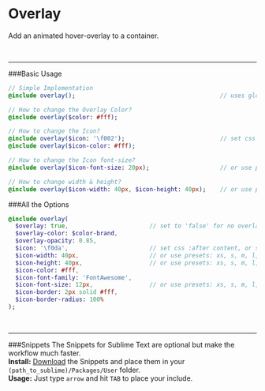# Overlay
Add an animated hover-overlay to a container.<br>


<br><hr>
###Basic Usage

```sass
// Simple Implementation
@include overlay(); 										// uses global variables from the config

// How to change the Overlay Color?
@include overlay($color: #fff);

// How to change the Icon?
@include overlay($icon: '\f002'); 							// set css :after content, or set to 'false' for no icon
@include overlay($icon-color: #fff);

// How to change the Icon font-size?
@include overlay($icon-font-size: 20px); 					// or use presets: xs, s, m, l, xl, xxl

// How to change width & height?
@include overlay($icon-width: 40px, $icon-height: 40px);	// or use presets: xs, s, m, l, xl, xxl
```

###All the Options

```sass
@include overlay(
  $overlay: true,						// set to 'false' for no overlay
  $overlay-color: $color-brand, 
  $overlay-opacity: 0.85, 
  $icon: '\f0da', 						// set css :after content, or set to 'false' for no icon
  $icon-width: 40px,					// or use presets: xs, s, m, l, xl, xxl
  $icon-height: 40px,					// or use presets: xs, s, m, l, xl, xxl
  $icon-color: #fff,
  $icon-font-family: 'FontAwesome',
  $icon-font-size: 12px,				// or use presets: xs, s, m, l, xl, xxl
  $icon-border: 2px solid #fff,
  $icon-border-radius: 100%
); 
```


<br><hr>
###Snippets
The Snippets for Sublime Text are optional but make the workflow much faster. <br>
**Install:** [Download](https://dl.dropboxusercontent.com/u/7534528/HFC/Relay/snippets.zip) the Snippets and place them in your `(path_to_sublime)/Packages/User` folder.<br>
**Usage:** Just type `arrow` and hit `TAB` to place your include.